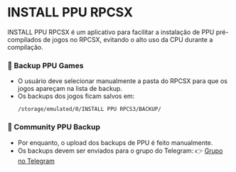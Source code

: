 # INSTALL PPU RPCSX

INSTALL PPU RPCSX é um aplicativo para facilitar a instalação de PPU pré-compilados de jogos no RPCSX, evitando o alto uso da CPU durante a compilação.

### 🔹 Backup PPU Games
- O usuário deve selecionar manualmente a pasta do RPCSX para que os jogos apareçam na lista de backup.
- Os backups dos jogos ficam salvos em:
  ```
  /storage/emulated/0/INSTALL PPU RPCS3/BACKUP/
  ```

### 🔹 Community PPU Backup
- Por enquanto, o upload dos backups de PPU é feito manualmente.
- Os backups devem ser enviados para o grupo do Telegram:
  👉 [Grupo no Telegram](https://t.me/installppurpcs3)
